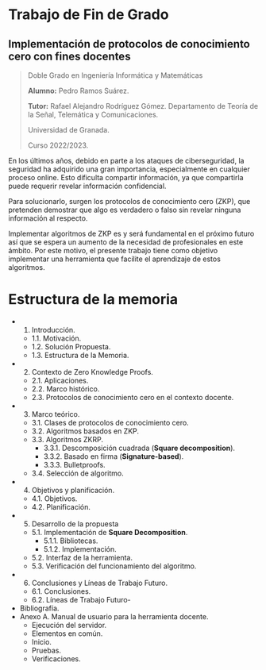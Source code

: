 # Trabajo de Fin de Grado
## Implementación de protocolos de conocimiento cero con fines docentes

> Doble Grado en Ingeniería Informática y Matemáticas
>
> **Alumno:** Pedro Ramos Suárez.
>
> **Tutor:** Rafael Alejandro Rodríguez Gómez.
> Departamento de Teoría de la Señal, Telemática y Comunicaciones.
>
> Universidad de Granada.
>
> Curso 2022/2023.

En los últimos años, debido en parte a los ataques de ciberseguridad, la seguridad ha adquirido una gran importancia, especialmente en cualquier proceso online. Esto dificulta compartir información, ya que compartirla puede requerir revelar información confidencial.

Para solucionarlo, surgen los protocolos de conocimiento cero (ZKP), que pretenden demostrar que algo es verdadero o falso sin revelar ninguna información al respecto.

Implementar algoritmos de ZKP es y será fundamental en el próximo futuro así que se espera un aumento de la necesidad de profesionales en este ámbito. Por este motivo, el presente trabajo tiene como objetivo implementar una herramienta que facilite el aprendizaje de estos algoritmos.

# Estructura de la memoria

* 1. Introducción.
    * 1.1. Motivación.
    * 1.2. Solución Propuesta.
    * 1.3. Estructura de la Memoria.
* 2. Contexto de Zero Knowledge Proofs.
    * 2.1. Aplicaciones.
    * 2.2. Marco histórico.
    * 2.3. Protocolos de conocimiento cero en el contexto docente.
* 3. Marco teórico.
    * 3.1. Clases de protocolos de conocimiento cero.
    * 3.2. Algoritmos basados en ZKP.
    * 3.3. Algoritmos ZKRP.
        * 3.3.1. Descomposición cuadrada (**Square decomposition**).
        * 3.3.2. Basado en firma (**Signature-based**).
        * 3.3.3. Bulletproofs.
    * 3.4. Selección de algoritmo.
* 4. Objetivos y planificación.
    * 4.1. Objetivos.
    * 4.2. Planificación.
* 5. Desarrollo de la propuesta
    * 5.1. Implementación de **Square Decomposition**.
        * 5.1.1. Bibliotecas.
        * 5.1.2. Implementación.
    * 5.2. Interfaz de la herramienta.
    * 5.3. Verificación del funcionamiento del algoritmo.
* 6. Conclusiones y Líneas de Trabajo Futuro.
    * 6.1. Conclusiones.
    * 6.2. Líneas de Trabajo Futuro-
* Bibliografía.
* Anexo A. Manual de usuario para la herramienta docente.
    * Ejecución del servidor.
    * Elementos en común.
    * Inicio.
    * Pruebas.
    * Verificaciones.